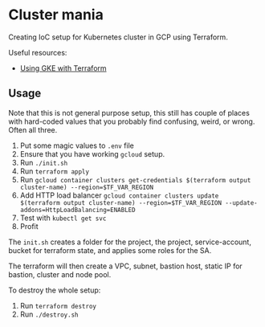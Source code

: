 # Cluster mania

Creating IoC setup for Kubernetes cluster in GCP using Terraform.

Useful resources:

* [Using GKE with Terraform](https://registry.terraform.io/providers/hashicorp/google/latest/docs/guides/using_gke_with_terraform)

## Usage

Note that this is not general purpose setup, this still has couple of places with hard-coded values that you probably find confusing, weird, or wrong. Often all three. 

1. Put some magic values to `.env` file
1. Ensure that you have working `gcloud` setup.
1. Run `./init.sh`
1. Run `terraform apply`
1. Run `gcloud container clusters get-credentials $(terraform output cluster-name) --region=$TF_VAR_REGION`
1. Add HTTP load balancer `gcloud container clusters update $(terraform output cluster-name) --region=$TF_VAR_REGION --update-addons=HttpLoadBalancing=ENABLED`
1. Test with `kubectl get svc`
1. Profit

The `init.sh` creates a folder for the project, the project, service-account, bucket for terraform state, and applies some roles for the SA.

The terraform will then create a VPC, subnet, bastion host, static IP for bastion, cluster and node pool.

To destroy the whole setup:

1. Run `terraform destroy`
1. Run `./destroy.sh`
